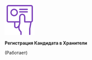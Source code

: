 ![Register Custodian](/assets/home/register-48x48.svg)

**Регистрация Кандидата в Хранители**

(Работает)
